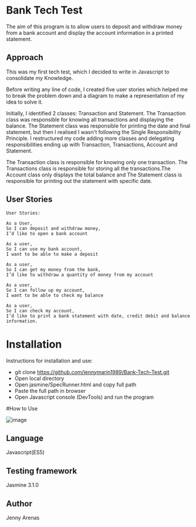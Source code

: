 # Bank Tech Test

The aim of this program is to allow users to deposit and withdraw money from a bank account and
display the account information in a printed statement.

Approach
---------

This was my first tech test, which I decided to write in Javascript to consolidate my Knowledge.

Before writing any line of code, I created five user stories which helped me to break the problem
down and a diagram to make a representation of my idea to solve it.

Initially, I identified 2 classes: Transaction and Statement. The Transaction class was responsible for knowing all transactions and displaying the balance. The Statement class was responsible for printing the date and final statement, but then I realised I wasn't following the Single Responsibility Principle. I restructured my code adding more classes and delegating responsibilities ending up with Transaction, Transactions, Account and Statement.

The Transaction class is responsible for knowing only one transaction. The Transactions class is responsible for storing all the transactions.The Account class only displays the total balance and The Statement class is responsible for printing out the statement with specific date.


User Stories
------------

```
User Stories:

As a User,
So I can deposit and withdraw money,
I’d like to open a bank account

As a user,
So I can use my bank account,
I want to be able to make a deposit

As a user,
So I can get my money from the bank,
I’d like to withdraw a quantity of money from my account

As a user,
So I can follow up my account,
I want to be able to check my balance

As a user,
So I can check my account,
I’d like to print a bank statement with date, credit debit and balance information.
```


# Installation

Instructions for installation and use:

 - git clone https://github.com/jennymarin1989/Bank-Tech-Test.git
 - Open local directory
 - Open jasmine/SpecRunner.html and copy full path
 - Paste the full path in browser
 - Open Javascript console (DevTools) and run the program

#How to Use

![image](https://user-images.githubusercontent.com/29259526/38075434-3cee7ebe-332a-11e8-9f62-7c33b704daa8.png)


Language
--------

Javascript(ES5)


Testing framework
-----------------

Jasmine 3.1.0


Author
------

Jenny Arenas
